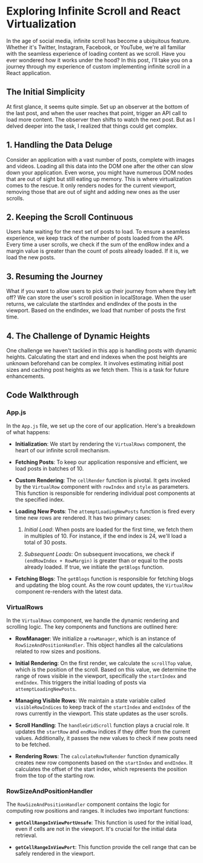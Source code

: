 # Exploring Infinite Scroll and React Virtualization

In the age of social media, infinite scroll has become a ubiquitous feature. Whether it's Twitter, Instagram, Facebook, or YouTube, we're all familiar with the seamless experience of loading content as we scroll. Have you ever wondered how it works under the hood? In this post, I'll take you on a journey through my experience of custom implementing infinite scroll in a React application.

## The Initial Simplicity

At first glance, it seems quite simple. Set up an observer at the bottom of the last post, and when the user reaches that point, trigger an API call to load more content. The observer then shifts to watch the next post. But as I delved deeper into the task, I realized that things could get complex.

## 1. Handling the Data Deluge

Consider an application with a vast number of posts, complete with images and videos. Loading all this data into the DOM one after the other can slow down your application. Even worse, you might have numerous DOM nodes that are out of sight but still eating up memory. This is where virtualization comes to the rescue. It only renders nodes for the current viewport, removing those that are out of sight and adding new ones as the user scrolls.

## 2. Keeping the Scroll Continuous

Users hate waiting for the next set of posts to load. To ensure a seamless experience, we keep track of the number of posts loaded from the API. Every time a user scrolls, we check if the sum of the endRow index and a margin value is greater than the count of posts already loaded. If it is, we load the new posts.

## 3. Resuming the Journey

What if you want to allow users to pick up their journey from where they left off? We can store the user's scroll position in localStorage. When the user returns, we calculate the startIndex and endIndex of the posts in the viewport. Based on the endIndex, we load that number of posts the first time.

## 4. The Challenge of Dynamic Heights

One challenge we haven't tackled in this app is handling posts with dynamic heights. Calculating the start and end indexes when the post heights are unknown beforehand can be complex. It involves estimating initial post sizes and caching post heights as we fetch them. This is a task for future enhancements.

## Code Walkthrough

### App.js

In the `App.js` file, we set up the core of our application. Here's a breakdown of what happens:

- **Initialization**: We start by rendering the `VirtualRows` component, the heart of our infinite scroll mechanism.

- **Fetching Posts**: To keep our application responsive and efficient, we load posts in batches of 10. 

- **Custom Rendering**: The `cellRender` function is pivotal. It gets invoked by the `VirtualRow` component with `rowIndex` and `style` as parameters. This function is responsible for rendering individual post components at the specified index.

- **Loading New Posts**: The `attemptLoadingNewPosts` function is fired every time new rows are rendered. It has two primary cases:

  1. *Initial Load*: When posts are loaded for the first time, we fetch them in multiples of 10. For instance, if the end index is 24, we'll load a total of 30 posts.

  2. *Subsequent Loads*: On subsequent invocations, we check if `(endRowIndex + RowMargin)` is greater than or equal to the posts already loaded. If true, we initiate the `getBlogs` function.

- **Fetching Blogs**: The `getBlogs` function is responsible for fetching blogs and updating the blog count. As the row count updates, the `VirtualRow` component re-renders with the latest data.

### VirtualRows

In the `VirtualRows` component, we handle the dynamic rendering and scrolling logic. The key components and functions are outlined here:

- **RowManager**: We initialize a `rowManager`, which is an instance of `RowSizeAndPositionHandler`. This object handles all the calculations related to row sizes and positions.

- **Initial Rendering**: On the first render, we calculate the `scrollTop` value, which is the position of the scroll. Based on this value, we determine the range of rows visible in the viewport, specifically the `startIndex` and `endIndex`. This triggers the initial loading of posts via `attemptLoadingNewPosts`.

- **Managing Visible Rows**: We maintain a state variable called `visibleRowIndices` to keep track of the `startIndex` and `endIndex` of the rows currently in the viewport. This state updates as the user scrolls.

- **Scroll Handling**: The `handleGridScroll` function plays a crucial role. It updates the `startRow` and `endRow` indices if they differ from the current values. Additionally, it passes the new values to check if new posts need to be fetched.

- **Rendering Rows**: The `calculateRowToRender` function dynamically creates new row components based on the `startIndex` and `endIndex`. It calculates the offset of the start index, which represents the position from the top of the starting row.

### RowSizeAndPositionHandler

The `RowSizeAndPositionHandler` component contains the logic for computing row positions and ranges. It includes two important functions:

- **`getCellRangeInViewPortUnsafe`**: This function is used for the initial load, even if cells are not in the viewport. It's crucial for the initial data retrieval.

- **`getCellRangeInViewPort`**: This function provide the cell range that can be safely rendered in the viewport.
